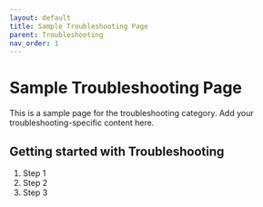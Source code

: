 ```yaml
---
layout: default
title: Sample Troubleshooting Page
parent: Troubleshooting
nav_order: 1
---
```


# Sample Troubleshooting Page

This is a sample page for the troubleshooting category. Add your troubleshooting-specific content here.

## Getting started with Troubleshooting

1. Step 1
2. Step 2
3. Step 3

